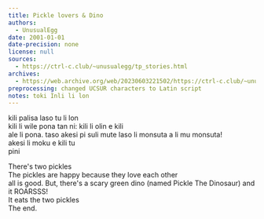 ```yaml
---
title: Pickle lovers & Dino
authors:
  - UnusualEgg
date: 2001-01-01
date-precision: none
license: null
sources:
  - https://ctrl-c.club/~unusualegg/tp_stories.html
archives:
  - https://web.archive.org/web/20230603221502/https://ctrl-c.club/~unusualegg/tp_stories.html
preprocessing: changed UCSUR characters to Latin script
notes: toki Inli li lon
---
```


kili palisa laso tu li lon  
kili li wile pona tan ni: kili li olin e kili  
ale li pona. taso akesi pi suli mute laso li monsuta a li mu monsuta!  
akesi li moku e kili tu  
pini

There's two pickles  
The pickles are happy because they love each other  
all is good. But, there's a scary green dino (named Pickle The Dinosaur) and it ROARSSS!  
It eats the two pickles  
The end.

